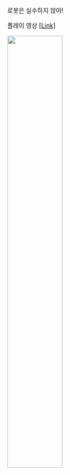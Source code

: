 로봇은 실수하지 않아!

플레이 영상 [[Link]](https://youtu.be/jL-tMYInxnc)

<img width="50%" src="https://github.com/SandyLee-00/WinAPI_Robot/assets/42234609/6598eb49-c5f5-4fb8-bd19-5a5a7801e935"/>
